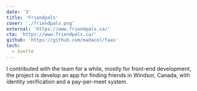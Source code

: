 ```yaml
---
date: '3'
title: 'Friendpals'
cover: './friendpals.png'
external: 'https://www.friendpals.ca/'
cta: 'https://www.friendpals.ca/'
github: 'https://github.com/madacol/faas'
tech:
  - Svelte
---
```


I contributed with the team for a while, mostly for front-end development, the project is develop an app for finding friends in Windsor, Canada, with identity verification and a pay-per-meet system.